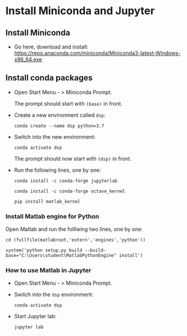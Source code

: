 # Install Miniconda and Jupyter

## Install Miniconda

- Go here, download and install:
    https://repo.anaconda.com/miniconda/Miniconda3-latest-Windows-x86_64.exe
    
## Install conda packages

- Open Start Menu - > Miniconda Prompt. 
  
  The prompt should start with `(base)` in front.
    
- Create a new environment called `dsp`: 
  
  ```conda create --name dsp python=3.7```

- Switch into the new environment:
  
  ```conda activate dsp```
    
  The prompt should now start with `(dsp)` in front.
    
- Run the following lines, one by one:

  ```conda install -c conda-forge jupyterlab```

  ```conda install -c conda-forge octave_kernel```

  ```pip install matlab_kernel```
  
### Install Matlab engine for Python

Open Matlab and run the folllwing two lines, one by one:

```cd (fullfile(matlabroot,'extern','engines','python'))```

```system('python setup.py build --build-base="C:\Users\student\MatlabPythonEngine" install')```

### How to use Matlab in Jupyter

- Open Start Menu - > Miniconda Prompt. 
- Switch into the `dsp` environment:
  
  ```conda activate dsp```
  
- Start Jupyter lab:
  
  ```jupyter lab```
